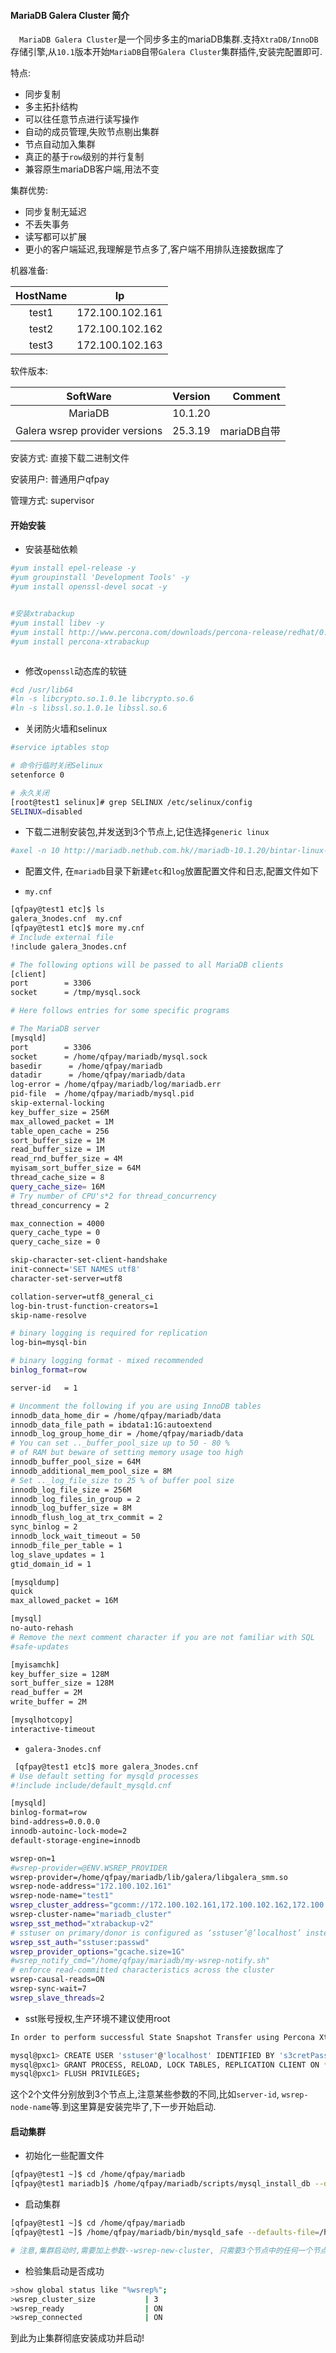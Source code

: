 #### MariaDB Galera Cluster 简介

&emsp;`MariaDB Galera Cluster`是一个同步多主的mariaDB集群.支持`XtraDB/InnoDB`存储引擎,从`10.1`版本开始`MariaDB`自带`Galera Cluster`集群插件,安装完配置即可.

特点:

 * 同步复制
 * 多主拓扑结构
 * 可以往任意节点进行读写操作
 * 自动的成员管理,失败节点剔出集群
 * 节点自动加入集群
 * 真正的基于`row`级别的并行复制
 * 兼容原生mariaDB客户端,用法不变

集群优势:

 * 同步复制无延迟
 * 不丢失事务
 * 读写都可以扩展
 * 更小的客户端延迟,我理解是节点多了,客户端不用排队连接数据库了

 
机器准备:

| HostName      | Ip           |
| :-------------: |:-------------:|
| test1     | 172.100.102.161 |
| test2     | 172.100.102.162      |
| test3     | 172.100.102.163      |
 
软件版本:

| SoftWare       | Version           | Comment  |
| :-------------: |:-------------:| -----:|
| MariaDB      | 10.1.20 |  |
| Galera wsrep provider versions      | 25.3.19      |   mariaDB自带 |

安装方式: 直接下载二进制文件

安装用户: 普通用户qfpay

管理方式: supervisor


#### 开始安装

* 安装基础依赖

```bash
#yum install epel-release -y
#yum groupinstall 'Development Tools' -y
#yum install openssl-devel socat -y 


#安装xtrabackup
#yum install libev -y
#yum install http://www.percona.com/downloads/percona-release/redhat/0.1-4/percona-release-0.1-4.noarch.rpm
#yum install percona-xtrabackup



```
 
* 修改`openssl`动态库的软链

```bash
#cd /usr/lib64
#ln -s libcrypto.so.1.0.1e libcrypto.so.6
#ln -s libssl.so.1.0.1e libssl.so.6
``` 
 
* 关闭防火墙和selinux

```bash
#service iptables stop

# 命令行临时关闭Selinux
setenforce 0

# 永久关闭
[root@test1 selinux]# grep SELINUX /etc/selinux/config
SELINUX=disabled


``` 

* 下载二进制安装包,并发送到3个节点上,记住选择`generic linux`

```bash
#axel -n 10 http://mariadb.nethub.com.hk//mariadb-10.1.20/bintar-linux-x86_64/mariadb-10.1.20-linux-x86_64.tar.gz
```

* 配置文件, 在`mariadb`目录下新建`etc`和`log`放置配置文件和日志,配置文件如下

 * `my.cnf`
 
```bash
[qfpay@test1 etc]$ ls
galera_3nodes.cnf  my.cnf
[qfpay@test1 etc]$ more my.cnf
# Include external file
!include galera_3nodes.cnf

# The following options will be passed to all MariaDB clients
[client]
port		= 3306
socket		= /tmp/mysql.sock

# Here follows entries for some specific programs

# The MariaDB server
[mysqld]
port		= 3306
socket		= /home/qfpay/mariadb/mysql.sock
basedir      = /home/qfpay/mariadb
datadir      = /home/qfpay/mariadb/data
log-error = /home/qfpay/mariadb/log/mariadb.err
pid-file  = /home/qfpay/mariadb/mysql.pid
skip-external-locking
key_buffer_size = 256M
max_allowed_packet = 1M
table_open_cache = 256
sort_buffer_size = 1M
read_buffer_size = 1M
read_rnd_buffer_size = 4M
myisam_sort_buffer_size = 64M
thread_cache_size = 8
query_cache_size= 16M
# Try number of CPU's*2 for thread_concurrency
thread_concurrency = 2

max_connection = 4000
query_cache_type = 0
query_cache_size = 0

skip-character-set-client-handshake
init-connect='SET NAMES utf8'
character-set-server=utf8

collation-server=utf8_general_ci
log-bin-trust-function-creators=1
skip-name-resolve

# binary logging is required for replication
log-bin=mysql-bin

# binary logging format - mixed recommended
binlog_format=row

server-id	= 1

# Uncomment the following if you are using InnoDB tables
innodb_data_home_dir = /home/qfpay/mariadb/data
innodb_data_file_path = ibdata1:1G:autoextend
innodb_log_group_home_dir = /home/qfpay/mariadb/data
# You can set .._buffer_pool_size up to 50 - 80 %
# of RAM but beware of setting memory usage too high
innodb_buffer_pool_size = 64M
innodb_additional_mem_pool_size = 8M
# Set .._log_file_size to 25 % of buffer pool size
innodb_log_file_size = 256M
innodb_log_files_in_group = 2
innodb_log_buffer_size = 8M
innodb_flush_log_at_trx_commit = 2
sync_binlog = 2
innodb_lock_wait_timeout = 50
innodb_file_per_table = 1
log_slave_updates = 1
gtid_domain_id = 1

[mysqldump]
quick
max_allowed_packet = 16M

[mysql]
no-auto-rehash
# Remove the next comment character if you are not familiar with SQL
#safe-updates

[myisamchk]
key_buffer_size = 128M
sort_buffer_size = 128M
read_buffer = 2M
write_buffer = 2M

[mysqlhotcopy]
interactive-timeout

```

 * `galera-3nodes.cnf`
 
 
```bash
 [qfpay@test1 etc]$ more galera_3nodes.cnf
# Use default setting for mysqld processes
#!include include/default_mysqld.cnf

[mysqld]
binlog-format=row
bind-address=0.0.0.0
innodb-autoinc-lock-mode=2
default-storage-engine=innodb

wsrep-on=1
#wsrep-provider=@ENV.WSREP_PROVIDER
wsrep-provider=/home/qfpay/mariadb/lib/galera/libgalera_smm.so
wsrep-node-address="172.100.102.161"
wsrep-node-name="test1"
wsrep_cluster_address="gcomm://172.100.102.161,172.100.102.162,172.100.102.163"
wsrep-cluster-name="mariadb_cluster"
wsrep_sst_method="xtrabackup-v2"
# sstuser on primary/donor is configured as ‘sstuser’@’localhost’ instead of ‘sstuser’@’%’
wsrep_sst_auth="sstuser:passwd"
wsrep_provider_options="gcache.size=1G"
#wsrep_notify_cmd="/home/qfpay/mariadb/my-wsrep-notify.sh"
# enforce read-committed characteristics across the cluster
wsrep-causal-reads=ON
wsrep-sync-wait=7
wsrep_slave_threads=2

```

* sst账号授权,生产环境不建议使用root

```bash
In order to perform successful State Snapshot Transfer using Percona XtraBackup new user needs to be set up with proper privileges:

mysql@pxc1> CREATE USER 'sstuser'@'localhost' IDENTIFIED BY 's3cretPass';
mysql@pxc1> GRANT PROCESS, RELOAD, LOCK TABLES, REPLICATION CLIENT ON *.* TO 'sstuser'@'localhost';
mysql@pxc1> FLUSH PRIVILEGES;

```
这个2个文件分别放到3个节点上,注意某些参数的不同,比如`server-id`, `wsrep-node-name`等.到这里算是安装完毕了,下一步开始启动.


#### 启动集群

* 初始化一些配置文件

```bash
[qfpay@test1 ~]$ cd /home/qfpay/mariadb
[qfpay@test1 mariadb]$ /home/qfpay/mariadb/scripts/mysql_install_db --defaults-file=/home/qfpay/mariadb/etc/my.cnf
```

* 启动集群

```bash
[qfpay@test1 ~]$ cd /home/qfpay/mariadb
[qfpay@test1 ~]$ /home/qfpay/mariadb/bin/mysqld_safe --defaults-file=/home/qfpay/mariadb/etc/my.cnf  --wsrep-new-cluster

# 注意,集群启动时,需要加上参数--wsrep-new-cluster, 只需要3个节点中的任何一个节点加上这个参数就行,剩下2个不用加
```
 
* 检验集启动是否成功

```bash
>show global status like "%wsrep%";
>wsrep_cluster_size           | 3
>wsrep_ready                  | ON
>wsrep_connected              | ON

``` 

到此为止集群彻底安装成功并启动!